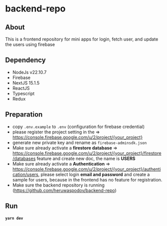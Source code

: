 # backend-repo

## About

This is a frontend repository for mini apps for login, fetch user, and update the users using firebase

## Dependency

- NodeJs v22.10.7
- Firebase
- NextJS 15.1.5
- ReactJS
- Typescript
- Redux

## Preparation

- copy `.env.example` to `.env` (configuration for firebase credential)
- please register the project setting in the => https://console.firebase.google.com/u/2/project/{your_project}
- generate new private key and rename as `firebase-adminsdk.json`
- Make sure already activate a **firestore database** => https://console.firebase.google.com/u/2/project/{your_project}/firestore/databases 
feature and create new doc, the name is **USERS**
- Make sure already activate a **Authentication** => https://console.firebase.google.com/u/2/project/{your_project}/authentication/users, please select login **email and password** and create a sample for users, because in the frontend has no feature for registration.
- Make sure the backend repository is running (https://github.com/heruwaspodov/backend-repo)

## Run
#### `yarn dev`
